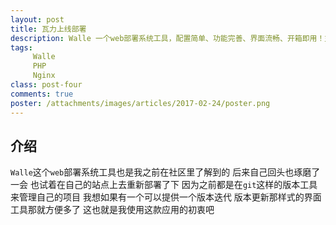 ```yaml
---
layout: post
title: 瓦力上线部署
description: Walle 一个web部署系统工具，配置简单、功能完善、界面流畅、开箱即用！支持git、svn版本管理，支持各种web代码发布，PHP，Python，JAVA等代码的发布、回滚，可以通过web来一键完成。
tags:
     Walle
     PHP
     Nginx
class: post-four
comments: true
poster: /attachments/images/articles/2017-02-24/poster.png
---
```


## 介绍
`Walle`这个`web`部署系统工具也是我之前在社区里了解到的 后来自己回头也琢磨了一会 也试着在自己的站点上去重新部署了下
因为之前都是在`git`这样的版本工具来管理自己的项目 我想如果有一个可以提供一个版本迭代 版本更新那样式的界面工具那就方便多了
这也就是我使用这款应用的初衷吧

